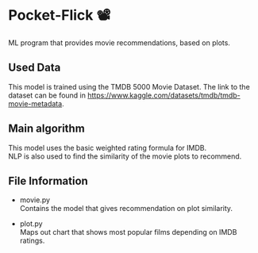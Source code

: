 # Pocket-Flick 📽️

ML program that provides movie recommendations, based on plots.

## Used Data

This model is trained using the TMDB 5000 Movie Dataset.
The link to the dataset can be found in <https://www.kaggle.com/datasets/tmdb/tmdb-movie-metadata>.

## Main algorithm

This model uses the basic weighted rating formula for IMDB.  
NLP is also used to find the similarity of the movie plots to recommend.

## File Information

- movie.py  
Contains the model that gives recommendation on plot similarity.

- plot.py  
Maps out chart that shows most popular films depending on IMDB ratings.
